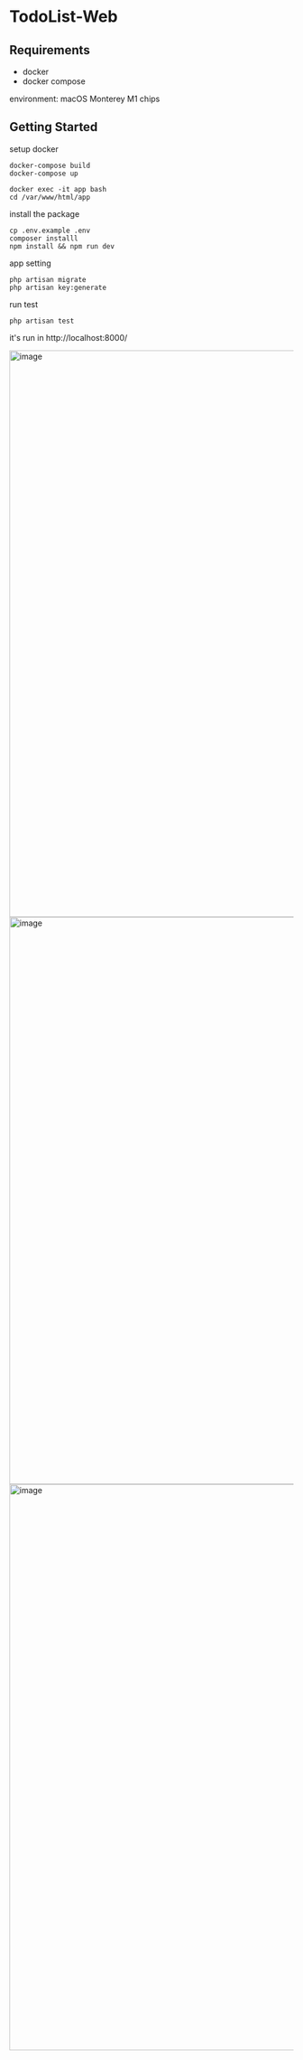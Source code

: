 # TodoList-Web

## Requirements
- docker
- docker compose

environment: macOS Monterey M1 chips

## Getting Started

setup docker
```
docker-compose build
docker-compose up
```

```
docker exec -it app bash
cd /var/www/html/app
```

install the package
```
cp .env.example .env
composer installl
npm install && npm run dev
```

app setting
```
php artisan migrate
php artisan key:generate
```

run test
```
php artisan test
```

it's run in http://localhost:8000/

<img width="1003" alt="image" src="https://user-images.githubusercontent.com/65715513/190925885-6cea8472-324b-4bea-bbbb-9e25badbd7f7.png">
<img width="1004" alt="image" src="https://user-images.githubusercontent.com/65715513/190925904-3d7dfe31-98c6-4a45-9c6f-eb70ebbe65b3.png">
<img width="1002" alt="image" src="https://user-images.githubusercontent.com/65715513/190925921-bfa8cb2a-ca03-450d-aad6-124234f62360.png">
